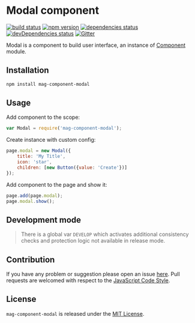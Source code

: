 Modal component
===============

[![build status](https://img.shields.io/travis/magsdk/component-modal.svg?style=flat-square)](https://travis-ci.org/magsdk/component-modal)
[![npm version](https://img.shields.io/npm/v/mag-component-modal.svg?style=flat-square)](https://www.npmjs.com/package/mag-component-modal)
[![dependencies status](https://img.shields.io/david/magsdk/component-modal.svg?style=flat-square)](https://david-dm.org/magsdk/component-modal)
[![devDependencies status](https://img.shields.io/david/dev/magsdk/component-modal.svg?style=flat-square)](https://david-dm.org/magsdk/component-modal?type=dev)
[![Gitter](https://img.shields.io/badge/gitter-join%20chat-blue.svg?style=flat-square)](https://gitter.im/DarkPark/magsdk)


Modal is a component to build user interface, an instance of [Component](https://github.com/stbsdk/component) module.


## Installation ##

```bash
npm install mag-component-modal
```


## Usage ##

Add component to the scope:

```js
var Modal = require('mag-component-modal');
```

Create instance with custom config:

```js
page.modal = new Modal({
    title: 'My Title',
    icon: 'star',
    children: [new Button({value: 'Create'})]
});
```

Add component to the page and show it:

```js
page.add(page.modal);
page.modal.show();
```


## Development mode ##

> There is a global var `DEVELOP` which activates additional consistency checks and protection logic not available in release mode.


## Contribution ##

If you have any problem or suggestion please open an issue [here](https://github.com/magsdk/component-modal/issues).
Pull requests are welcomed with respect to the [JavaScript Code Style](https://github.com/DarkPark/jscs).


## License ##

`mag-component-modal` is released under the [MIT License](license.md).
